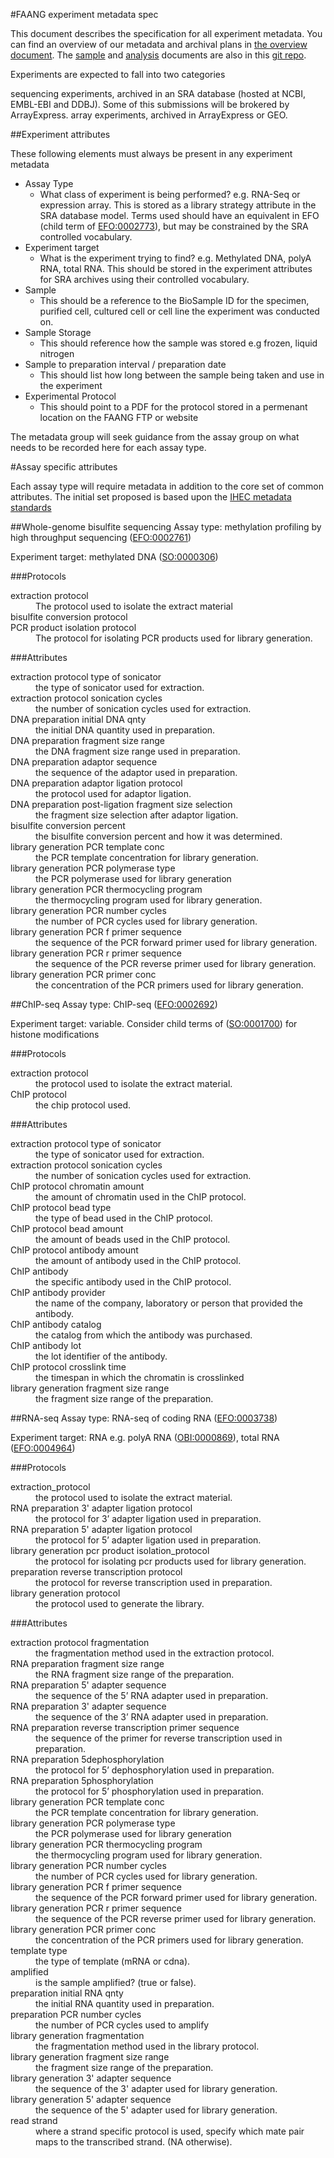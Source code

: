 #FAANG experiment metadata spec

This document describes the specification for all experiment metadata. You can find an overview of our metadata and archival plans in [the overview document](faang_metadata_overview.md). The [sample](faang_sample_metadata.md) and [analysis](faang_analysis_metadata.md) documents are also in this [git repo](https://github.com/FAANG/faang-metadata).

Experiments are expected to fall into two categories 

sequencing experiments, archived in an SRA database (hosted at NCBI, EMBL-EBI and DDBJ). Some of this submissions will be brokered by ArrayExpress.
array experiments, archived in ArrayExpress or GEO. 

##Experiment attributes

These following elements must always be present in any experiment metadata

* Assay Type
	* What class of experiment is being performed? e.g. RNA-Seq or expression array. This is stored as a library strategy attribute in the SRA database model. Terms used should have an equivalent in EFO (child term of [EFO:0002773](http://www.ebi.ac.uk/ontology-lookup/browse.do?ontName=EFO&termId=EFO%3A0002773&termName=assay%20by%20instrument)), but may be constrained by the SRA controlled vocabulary.
* Experiment target
	* What is the experiment trying to find? e.g. Methylated DNA, polyA RNA, total RNA. This should be stored in the experiment attributes for SRA archives using their controlled vocabulary.
* Sample
	* This should be a reference to the BioSample ID for the specimen, purified cell, cultured cell or cell line the experiment was conducted on.
* Sample Storage
	* This should reference how the sample was stored e.g frozen, liquid nitrogen
* Sample to preparation interval / preparation date 
	* This should list how long between the sample being taken and use in the experiment
* Experimental Protocol
	* This should point to a PDF for the protocol stored in a permenant location on the FAANG FTP or website


The metadata group will seek guidance from the assay group on what needs to be recorded here for each assay type.

#Assay specific attributes

Each assay type will require metadata in addition to the core set of common attributes. The initial set proposed is based upon the [IHEC metadata standards](http://ihec-epigenomes.org/research/reference-epigenome-standards/)

##Whole-genome bisulfite sequencing
Assay type: methylation profiling by high throughput sequencing ([EFO:0002761](http://www.ebi.ac.uk/efo/EFO_0002761))

Experiment target: methylated DNA ([SO:0000306](http://www.sequenceontology.org/browser/current_svn/term/SO:0000306))

###Protocols
<dl>
<dt>extraction protocol</dt>
<dd>The protocol used to isolate the extract material</dd>
<dt>bisulfite conversion protocol</dt>
<dd></dd>
<dt>PCR product isolation protocol</dt>
<dd>The protocol for isolating PCR products used for library generation.</dd>
</dl>

###Attributes
<dl>
<dt>extraction protocol type of sonicator</dt>
<dd>the type of sonicator used for extraction.</dd>
<dt>extraction protocol sonication cycles</dt>
<dd>the number of sonication cycles used for extraction.</dd>
<dt>DNA preparation initial DNA qnty</dt>
<dd>the initial DNA quantity used in preparation.</dd>
<dt>DNA preparation fragment size range</dt>
<dd>the DNA fragment size range used in preparation.</dd>
<dt>DNA preparation adaptor sequence</dt>
<dd>the sequence of the adaptor used in preparation.</dd>
<dt>DNA preparation adaptor ligation protocol</dt>
<dd>the protocol used for adaptor ligation.</dd>
<dt>DNA preparation post-ligation fragment size selection</dt>
<dd>the fragment size selection after adaptor ligation.</dd>
<dt>bisulfite conversion percent</dt>
<dd>the bisulfite conversion percent and how it was determined.</dd>
<dt>library generation PCR template conc</dt>
<dd>the PCR template concentration for library generation.</dd>
<dt>library generation PCR polymerase type</dt>
<dd>the PCR polymerase used for library generation</dd>
<dt>library generation PCR thermocycling program</dt>
<dd>the thermocycling program used for library generation.</dd>
<dt>library generation PCR number cycles</dt>
<dd>the number of PCR cycles used for library generation.</dd>
<dt>library generation PCR f primer sequence</dt>
<dd>the sequence of the PCR forward primer used for library generation.</dd>
<dt>library generation PCR r primer sequence</dt>
<dd>the sequence of the PCR reverse primer used for library generation.</dd>
<dt>library generation PCR primer conc</dt>
<dd>the concentration of the PCR primers used for library generation.</dd>
</dl>

##ChIP-seq
Assay type: ChIP-seq ([EFO:0002692](http://www.ebi.ac.uk/efo/EFO_0002692))

Experiment target: variable. Consider child terms of ([SO:0001700](http://www.sequenceontology.org/browser/current_svn/term/SO:0001700)) for histone modifications

###Protocols
<dl>
<dt>extraction protocol</dt>
<dd>the protocol used to isolate the extract material.</dd>
<dt>ChIP protocol</dt>
<dd>the chip protocol used.</dd>
</dl>

###Attributes
<dl>
<dt>extraction protocol type of sonicator</dt>
<dd>the type of sonicator used for extraction.</dd>
<dt>extraction protocol sonication cycles</dt>
<dd>the number of sonication cycles used for extraction.</dd>
<dt>ChIP protocol chromatin amount</dt>
<dd>the amount of chromatin used in the ChIP protocol.</dd>
<dt>ChIP protocol bead type</dt>
<dd>the type of bead used in the ChIP protocol.</dd>
<dt>ChIP protocol bead amount</dt>
<dd>the amount of beads used in the ChIP protocol.</dd>
<dt>ChIP protocol antibody amount</dt>
<dd>the amount of antibody used in the ChIP protocol.</dd>
<dt>ChIP antibody</dt>
<dd>the specific antibody used in the ChIP protocol.</dd>
<dt>ChIP antibody provider</dt>
<dd>the name of the company, laboratory or person that provided the antibody.</dd>
<dt>ChIP antibody catalog</dt>
<dd>the catalog from which the antibody was purchased.</dd>
<dt>ChIP antibody lot</dt>
<dd>the lot identifier of the antibody.</dd>
<dt>ChIP protocol crosslink time</dt>
<dd>the timespan in which the chromatin is crosslinked</dd>
<dt>library generation fragment size range</dt>
<dd>the fragment size range of the preparation.</dd>
</dl>


##RNA-seq
Assay type: RNA-seq of coding RNA ([EFO:0003738](http://www.ebi.ac.uk/efo/EFO_0003738))

Experiment target: RNA e.g. polyA RNA ([OBI:0000869](http://purl.obolibrary.org/obo/OBI_0000869)), total RNA ([EFO:0004964](http://www.ebi.ac.uk/efo/EFO_0004964))

###Protocols
<dl>
<dt>extraction_protocol</dt>
<dd>the protocol used to isolate the extract material.</dd>
<dt>RNA preparation 3' adapter ligation protocol</dt>
<dd>the protocol for 3’ adapter ligation used in preparation.</dd>
<dt>RNA preparation 5' adapter ligation protocol</dt>
<dd>the protocol for 5’ adapter ligation used in preparation.</dd>
<dt>library generation pcr product isolation_protocol</dt>
<dd>the protocol for isolating pcr products used for library generation.</dd>
<dt>preparation reverse transcription protocol</dt>
<dd>the protocol for reverse transcription used in preparation.</dd>
<dt>library generation protocol</dt>
<dd>the protocol used to generate the library.</dd>
</dl>

###Attributes
<dl>
<dt>extraction protocol fragmentation</dt>
<dd>the fragmentation method used in the extraction protocol.</dd>
<dt>RNA preparation fragment size range</dt>
<dd>the RNA fragment size range of the preparation.</dd>
<dt>RNA preparation 5' adapter sequence</dt>
<dd>the sequence of the 5’ RNA adapter used in preparation.</dd>
<dt>RNA preparation 3' adapter sequence</dt>
<dd>the sequence of the 3’ RNA adapter used in preparation.</dd>
<dt>RNA preparation reverse transcription primer sequence</dt>
<dd>the sequence of the primer for reverse transcription used in preparation.</dd>
<dt>RNA preparation 5dephosphorylation</dt>
<dd>the protocol for 5’ dephosphorylation used in preparation.</dd>
<dt>RNA preparation 5phosphorylation</dt>
<dd>the protocol for 5’ phosphorylation used in preparation.</dd>
<dt>library generation PCR template conc</dt>
<dd>the PCR template concentration for library generation.</dd>
<dt>library generation PCR polymerase type</dt>
<dd>the PCR polymerase used for library generation</dd>
<dt>library generation PCR thermocycling program</dt>
<dd>the thermocycling program used for library generation.</dd>
<dt>library generation PCR number cycles</dt>
<dd>the number of PCR cycles used for library generation.</dd>
<dt>library generation PCR f primer sequence</dt>
<dd>the sequence of the PCR forward primer used for library generation.</dd>
<dt>library generation PCR r primer sequence</dt>
<dd>the sequence of the PCR reverse primer used for library generation.</dd>
<dt>library generation PCR primer conc</dt>
<dd>the concentration of the PCR primers used for library generation.</dd>
<dt>template type</dt>
<dd>the type of template (mRNA or cdna). </dd>
<dt>amplified</dt>
<dd>is the sample amplified? (true or false).</dd>
<dt>preparation initial RNA qnty</dt>
<dd>the initial RNA quantity used in preparation.</dd>
<dt>preparation PCR number cycles</dt>
<dd>the number of PCR cycles used to amplify</dd>
<dt>library generation fragmentation</dt>
<dd>the fragmentation method used in the library protocol.</dd>
<dt>library generation fragment size range</dt>
<dd>the fragment size range of the preparation.</dd>
<dt>library generation 3' adapter sequence</dt>
<dd>the sequence of the 3' adapter used for library generation.</dd>
<dt>library generation 5' adapter sequence</dt>
<dd>the sequence of the 5' adapter used for library generation.</dd>
<dt>read strand</dt>
<dd>where a strand specific protocol is used, specify which mate pair maps to the transcribed strand. (NA otherwise).</dd>
</dl>
